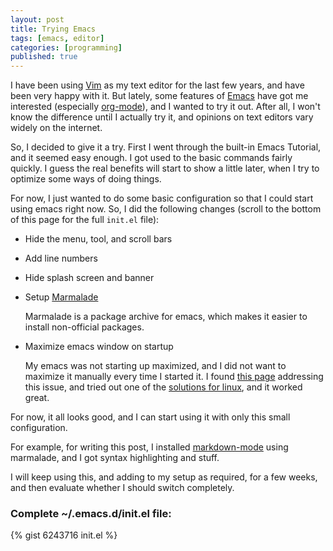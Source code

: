 ```yaml
---
layout: post
title: Trying Emacs
tags: [emacs, editor]
categories: [programming]
published: true
---
```


I have been using [Vim][1] as my text editor for the last few years, and have been very happy with it. But lately, some features of [Emacs][2] have got me interested (especially [org-mode][3]), and I wanted to try it out. After all, I won't know the difference until I actually try it, and opinions on text editors vary widely on the internet.

So, I decided to give it a try. First I went through the built-in Emacs Tutorial, and it seemed easy enough. I got used to the basic commands fairly quickly. I guess the real benefits will start to show a little later, when I try to optimize some ways of doing things.

For now, I just wanted to do some basic configuration so that I could start using emacs right now. So, I did the following changes (scroll to the bottom of this page for the full `init.el` file):

* Hide the menu, tool, and scroll bars

* Add line numbers

* Hide splash screen and banner

* Setup [Marmalade][4]

	Marmalade is a package archive for emacs, which makes it easier to install non-official packages.

* Maximize emacs window on startup

	My emacs was not starting up maximized, and I did not want to maximize it manually every time I started it. I found [this page][5] addressing this issue, and tried out one of the [solutions for linux][6], and it worked great.

For now, it all looks good, and I can start using it with only this small configuration.

For example, for writing this post, I installed [markdown-mode][7] using marmalade, and I got syntax highlighting and stuff.

I will keep using this, and adding to my setup as required, for a few weeks, and then evaluate whether I should switch completely.

### Complete ~/.emacs.d/init.el file:

{% gist 6243716 init.el %}

[1]: http://www.vim.org/
[2]: http://www.gnu.org/software/emacs/
[3]: http://orgmode.org/
[4]: http://marmalade-repo.org/
[5]: http://www.emacswiki.org/emacs/FullScreen
[6]: http://www.emacswiki.org/emacs/FullScreen#toc20
[7]: http://jblevins.org/projects/markdown-mode/
